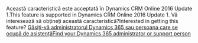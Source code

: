 <span data-ttu-id="eebed-101">Această caracteristică este acceptată în Dynamics CRM Online 2016 Update 1.</span><span class="sxs-lookup"><span data-stu-id="eebed-101">This feature is supported in Dynamics CRM Online 2016 Update 1.</span></span> <span data-ttu-id="eebed-102">Vă interesează să obțineți această caracteristică?</span><span class="sxs-lookup"><span data-stu-id="eebed-102">Interested in getting this feature?</span></span> [<span data-ttu-id="eebed-103">Găsiți-vă administratorul Dynamics 365 sau persoana care se ocupă de asistență</span><span class="sxs-lookup"><span data-stu-id="eebed-103">Find your Dynamics 365 administrator or support person</span></span>](../basics/find-administrator-support.md)
